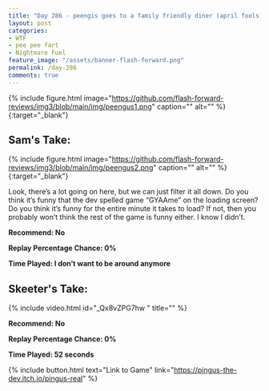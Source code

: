 ```yaml
---
title: "Day 286 - peengis goes to a family friendly diner (april fools)"
layout: post
categories:
- WTF
- pee pee fart
- Nightmare Fuel
feature_image: "/assets/banner-flash-forward.png"
permalink: /day-286
comments: true
---
```


{% include figure.html image="https://github.com/flash-forward-reviews/img3/blob/main/img/peengus1.png" caption="" alt="" %}{:target="_blank"}
 
## Sam's Take: 

{% include figure.html image="https://github.com/flash-forward-reviews/img3/blob/main/img/peengus2.png" caption="" alt="" %}{:target="_blank"}

Look, there’s a lot going on here, but we can just filter it all down. Do you think it’s funny that the dev spelled game “GYAAme” on the loading screen? Do you think it’s funny for the entire minute it takes to load? If not, then you probably won’t think the rest of the game is funny either. I know I didn’t.

**Recommend: No**

**Replay Percentage Chance: 0%**

**Time Played:  I don’t want to be around anymore**

## Skeeter's Take:

{% include video.html id="_Qx8vZPG7hw " title="" %}

**Recommend: No**

**Replay Percentage Chance: 0%**

**Time Played: 52 seconds**

{% include button.html text="Link to Game" link="https://pingus-the-dev.itch.io/pingus-real" %}